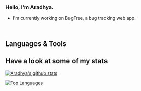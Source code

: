 ### Hello, I'm Aradhya.

- I'm currently working on BugFree, a bug tracking web app.

<br />

## Languages & Tools

## Have a look at some of my stats

[![Aradhya's github stats](https://github-readme-stats.vercel.app/api?username=aradhyamehta&hide=stars,issues,contribs&show_icons=true)](https://github.com/aradhyamehta)

[![Top Languages](https://github-readme-stats.vercel.app/api/top-langs/?username=aradhyamehta&layout=compact)](https://github.com/aradhyamehta)
